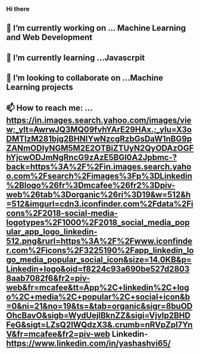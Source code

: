 ### Hi there 

## 🔭 I’m currently working on ... Machine Learning and Web Development
## 🌱 I’m currently learning ...Javascrpit
## 👯 I’m looking to collaborate on ...Machine Learning projects
## 📫 How to reach me: ... https://in.images.search.yahoo.com/images/view;_ylt=AwrwJQ3MQ09fvhYArE29HAx.;_ylu=X3oDMTIzM281bjg2BHNlYwNzcgRzbGsDaW1nBG9pZANmODIyNGM5M2E2OTBiZTUyN2QyODAzOGFhYjcwODJmNgRncG9zAzE5BGl0A2Jpbmc-?back=https%3A%2F%2Fin.images.search.yahoo.com%2Fsearch%2Fimages%3Fp%3DLinkedin%2Blogo%26fr%3Dmcafee%26fr2%3Dpiv-web%26tab%3Dorganic%26ri%3D19&w=512&h=512&imgurl=cdn3.iconfinder.com%2Fdata%2Ficons%2F2018-social-media-logotypes%2F1000%2F2018_social_media_popular_app_logo_linkedin-512.png&rurl=https%3A%2F%2Fwww.iconfinder.com%2Ficons%2F3225190%2Fapp_linkedin_logo_media_popular_social_icon&size=14.0KB&p=Linkedin+logo&oid=f8224c93a690be527d28038aab7082f6&fr2=piv-web&fr=mcafee&tt=App%2C+linkedin%2C+logo%2C+media%2C+popular%2C+social+icon&b=0&ni=21&no=19&ts=&tab=organic&sigr=8buODOhcBavO&sigb=WydUejlBknZZ&sigi=VjvIp2BHDFeG&sigt=LZsQ2IWQdzX3&.crumb=nRVpZpl7YnV&fr=mcafee&fr2=piv-web Linkedin-https://www.linkedin.com/in/yashashvi65/
